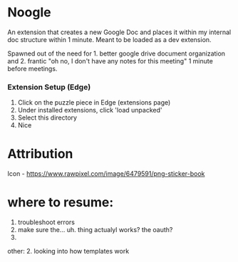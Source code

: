 # Noogle
An extension that creates a new Google Doc and places it within my internal doc structure within 1 minute. Meant to be loaded as a dev extension. 

Spawned out of the need for 1. better google drive document organization and 2. frantic "oh no, I don't have any notes for this meeting" 1 minute before meetings.


### Extension Setup (Edge)
1. Click on the puzzle piece in Edge (extensions page)
2. Under installed extensions, click 'load unpacked'
3. Select this directory
4. Nice


# Attribution
Icon - https://www.rawpixel.com/image/6479591/png-sticker-book


# where to resume:
1. troubleshoot errors
2. make sure the... uh. thing actualyl works? the oauth?
3. 


other:
2. looking into how templates work